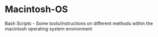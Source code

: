 # Macintosh-OS
Bash Scripts - Some tools/instructions on different methods within the macintosh operating system environment
